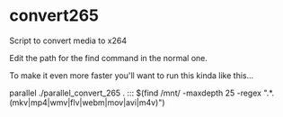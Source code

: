 # convert265

Script to convert media to x264

Edit the path for the find command in the normal one.

To make it even more faster you'll want to run this kinda like this...

parallel ./parallel_convert_265 . ::: $(find /mnt/ -maxdepth 25 -regex ".*\.\(mkv\|mp4\|wmv\|flv\|webm\|mov\|avi\|m4v\)")

